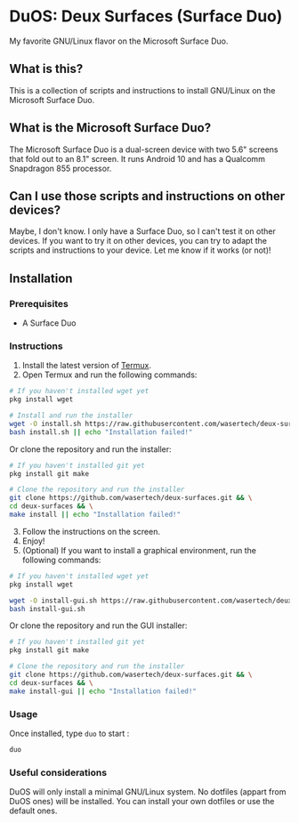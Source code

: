 # DuOS: Deux Surfaces (Surface Duo)

My favorite GNU/Linux flavor on the Microsoft Surface Duo.

## What is this?

This is a collection of scripts and instructions to install GNU/Linux on the Microsoft Surface Duo.

## What is the Microsoft Surface Duo?

The Microsoft Surface Duo is a dual-screen device with two 5.6" screens that fold out to an 8.1" screen. It runs Android 10 and has a Qualcomm Snapdragon 855 processor.

## Can I use those scripts and instructions on other devices?

Maybe, I don't know. I only have a Surface Duo, so I can't test it on other devices. If you want to try it on other devices, you can try to adapt the scripts and instructions to your device. Let me know if it works (or not)!

## Installation

### Prerequisites

- A Surface Duo

### Instructions

1. Install the latest version of [Termux](https://termux.com/).
2. Open Termux and run the following commands:

```bash
# If you haven't installed wget yet
pkg install wget

# Install and run the installer
wget -O install.sh https://raw.githubusercontent.com/wasertech/deux-surfaces/master/install.sh && \
bash install.sh || echo "Installation failed!"
```

Or clone the repository and run the installer:

```bash
# If you haven't installed git yet
pkg install git make

# Clone the repository and run the installer
git clone https://github.com/wasertech/deux-surfaces.git && \
cd deux-surfaces && \
make install || echo "Installation failed!"
```

3. Follow the instructions on the screen.
4. Enjoy!
5. (Optional) If you want to install a graphical environment, run the following commands:

```bash
# If you haven't installed wget yet
pkg install wget

wget -O install-gui.sh https://raw.githubusercontent.com/wasertech/deux-surfaces/master/install-gui.sh
bash install-gui.sh
```

Or clone the repository and run the GUI installer:

```bash
# If you haven't installed git yet
pkg install git make

# Clone the repository and run the installer
git clone https://github.com/wasertech/deux-surfaces.git && \
cd deux-surfaces && \
make install-gui || echo "Installation failed!"
```

### Usage

Once installed, type `duo` to start :

```bash
duo
```

### Useful considerations

DuOS will only install a minimal GNU/Linux system. No dotfiles (appart from DuOS ones) will be installed. You can install your own dotfiles or use the default ones.
